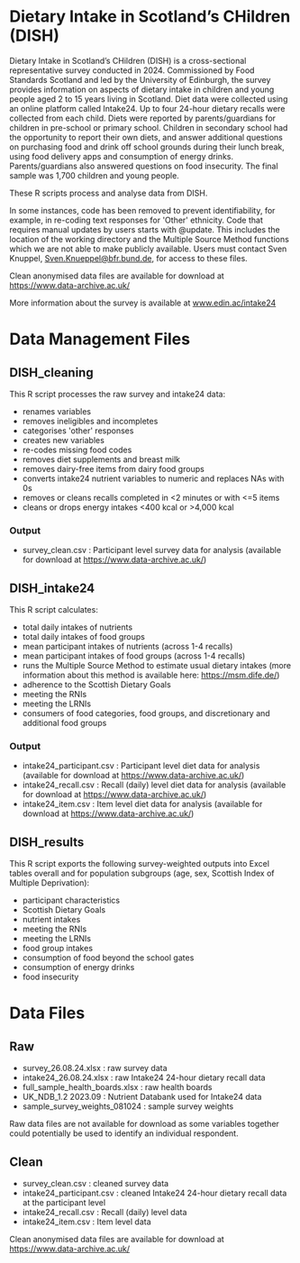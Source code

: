 # Dietary Intake in Scotland’s CHildren (DISH)

Dietary Intake in Scotland’s CHildren (DISH) is a cross-sectional representative survey conducted in 2024. Commissioned by Food Standards Scotland and led by the University of Edinburgh, the survey provides information on aspects of dietary intake in children and young people aged 2 to 15 years living in Scotland. Diet data were collected using an online platform called Intake24. Up to four 24-hour dietary recalls were collected from each child. Diets were reported by parents/guardians for children in pre-school or primary school. Children in secondary school had the opportunity to report their own diets, and answer additional questions on purchasing food and drink off school grounds during their lunch break, using food delivery apps and consumption of energy drinks. Parents/guardians also answered questions on food insecurity. The final sample was 1,700 children and young people.

These R scripts process and analyse data from DISH. 

In some instances, code has been removed to prevent identifiability, for example, in re-coding text responses for 'Other' ethnicity. Code that requires manual updates by users starts with @update. This includes the location of the working directory and the Multiple Source Method functions which we are not able to make publicly available. Users must contact Sven Knuppel, Sven.Knueppel@bfr.bund.de, for access to these files.

Clean anonymised data files are available for download at https://www.data-archive.ac.uk/

More information about the survey is available at www.edin.ac/intake24

# Data Management Files
## DISH_cleaning

This R script processes the raw survey and intake24 data: 
- renames variables 
- removes ineligibles and incompletes
- categorises 'other' responses
- creates new variables
- re-codes missing food codes
- removes diet supplements and breast milk
- removes dairy-free items from dairy food groups
- converts intake24 nutrient variables to numeric and replaces NAs with 0s
- removes or cleans recalls completed in <2 minutes or with <=5 items
- cleans or drops energy intakes <400 kcal or >4,000 kcal

### Output
- survey_clean.csv : Participant level survey data for analysis (available for download at https://www.data-archive.ac.uk/)
  
## DISH_intake24

This R script calculates:
- total daily intakes of nutrients
- total daily intakes of food groups
- mean participant intakes of nutrients (across 1-4 recalls)
- mean participant intakes of food groups (across 1-4 recalls)
- runs the Multiple Source Method to estimate usual dietary intakes (more information about this method is available here: https://msm.dife.de/)
- adherence to the Scottish Dietary Goals
- meeting the RNIs
- meeting the LRNIs
- consumers of food categories, food groups, and discretionary and additional food groups

### Output
- intake24_participant.csv : Participant level diet data for analysis (available for download at https://www.data-archive.ac.uk/)
- intake24_recall.csv : Recall (daily) level diet data for analysis (available for download at https://www.data-archive.ac.uk/)
- intake24_item.csv : Item level diet data for analysis (available for download at https://www.data-archive.ac.uk/)

## DISH_results

This R script exports the following survey-weighted outputs into Excel tables overall and for population subgroups (age, sex, Scottish Index of Multiple Deprivation):
- participant characteristics
- Scottish Dietary Goals
- nutrient intakes
- meeting the RNIs
- meeting the LRNIs
- food group intakes
- consumption of food beyond the school gates
- consumption of energy drinks
- food insecurity


# Data Files
## Raw

- survey_26.08.24.xlsx : raw survey data
- intake24_26.08.24.xlsx : raw Intake24 24-hour dietary recall data
- full_sample_health_boards.xlsx : raw health boards
- UK_NDB_1.2 2023.09 : Nutrient Databank used for Intake24 data
- sample_survey_weights_081024 : sample survey weights

Raw data files are not available for download as some variables together could potentially be used to identify an individual respondent. 

## Clean

- survey_clean.csv : cleaned survey data
- intake24_participant.csv : cleaned Intake24 24-hour dietary recall data at the participant level
- intake24_recall.csv : Recall (daily) level data
- intake24_item.csv : Item level data

Clean anonymised data files are available for download at https://www.data-archive.ac.uk/
